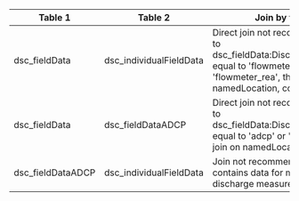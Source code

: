 |Table 1|Table 2|Join by field(s)|
|------------------------|------------------------|-------------------------------|
dsc_fieldData|dsc_individualFieldData|Direct join not recommended: filter to dsc_fieldData:DischargeBoutTypeID equal to 'flowmeter' or 'flowmeter_rea', then join on namedLocation, collectDate
dsc_fieldData|dsc_fieldDataADCP|Direct join not recommended: filter to dsc_fieldData:DischargeBoutTypeID equal to 'adcp' or 'adcp_rea', then join on namedLocation, collectDate
dsc_fieldDataADCP|dsc_individualFieldData|Join not recommended: each table contains data for mutually exclusive discharge measurement methods
